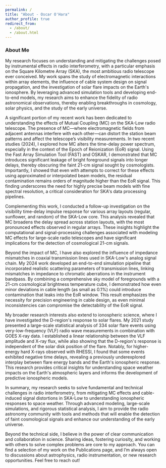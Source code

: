 ```yaml
---
permalink: /
title: "About - Oscar O'Hara"
author_profile: true
redirect_from: 
  - /about/
  - /about.html
---
```


### About Me

My research focuses on understanding and mitigating the challenges posed by instrumental effects in radio interferometry, with a particular emphasis on the Square Kilometre Array (SKA), the most ambitious radio telescope ever conceived. My work spans the study of electromagnetic interactions within array elements, the influence of cable system design on signal propagation, and the investigation of solar flare impacts on the Earth's ionosphere. By leveraging advanced simulation tools and developing end-to-end models, my research aims to enhance the fidelity of radio astronomical observations, thereby enabling breakthroughs in cosmology, solar physics, and the study of the early universe.

A significant portion of my recent work has been dedicated to understanding the effects of Mutual Coupling (MC) on the SKA-Low radio telescope. The presence of MC—where electromagnetic fields from adjacent antennas interfere with each other—can distort the station beam patterns and affect the telescope’s visibility measurements. In two recent studies (2024), I explored how MC alters the time-delay power spectrum, especially in the context of the Epoch of Reionization (EoR) signal. Using the Fast Array Simulation Tool (FAST) and OSKAR, I demonstrated that MC introduces significant leakage of bright foreground signals into longer delays, thereby obscuring the faint 21-cm signal sought by cosmologists. Importantly, I showed that even with attempts to correct for these effects using approximated or interpolated beam models, the residual contamination remains orders of magnitude higher than the EoR signal. This finding underscores the need for highly precise beam models with fine spectral resolution, a critical consideration for SKA's data processing pipelines.

Complementing this work, I conducted a follow-up investigation on the visibility time-delay impulse response for various array layouts (regular, sunflower, and random) of the SKA-Low core. This analysis revealed that MC broadens the delay spread across station layouts, with the most pronounced effects observed in regular arrays. These insights highlight the computational and signal-processing challenges associated with modeling MC effects for large-scale radio telescopes and have significant implications for the detection of cosmological 21-cm signals.

Beyond the impact of MC, I have also explored the influence of impedance mismatches in coaxial transmission lines used in SKA-Low's analog signal chain. My 2024 work developed an end-to-end simulation pipeline that incorporated realistic scattering parameters of transmission lines, linking mismatches in impedance to chromatic aberrations in the instrument bandpass. By combining a comprehensive sky model of foregrounds with a 21-cm cosmological brightness temperature cube, I demonstrated how even minor deviations in cable length (as small as 0.1%) could introduce contamination that leaks into the EoR window. This result emphasizes the necessity for precision engineering in cable design, as even minimal inconsistencies can compromise the detectability of the EoR signal.

My broader research interests also extend to ionospheric science, where I have investigated the D-region's response to solar flares. My 2021 study presented a large-scale statistical analysis of 334 solar flare events using very-low-frequency (VLF) radio wave measurements in combination with GOES X-ray data. I established a linear relationship between the VLF amplitude and X-ray flux, while also showing that the D-region's response is independent of the solar disk position of the flare. Notably, for higher-energy hard X-rays observed with RHESSI, I found that some events exhibited negative time delays, revealing a previously underexplored interplay between flare energy bands and the Earth's ionospheric response. This research provides critical insights for understanding space weather impacts on the Earth's atmospheric layers and informs the development of predictive ionospheric models.

In summary, my research seeks to solve fundamental and technical challenges in radio interferometry, from mitigating MC effects and cable-induced signal distortions in SKA-Low to understanding ionospheric responses to space weather. Through advanced modeling, large-scale simulations, and rigorous statistical analysis, I aim to provide the radio astronomy community with tools and methods that will enable the detection of faint cosmological signals and enhance our understanding of the early universe.

Beyond the technical side, I believe in the power of clear communication and collaboration in science. Sharing ideas, fostering curiosity, and working with others to solve complex problems are core to my approach. You can find a selection of my work on the Publications page, and I’m always open to discussions about astrophysics, radio instrumentation, or new research opportunities. Feel free to reach out!





